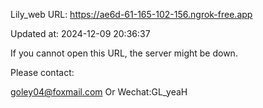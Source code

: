 Lily_web URL: https://ae6d-61-165-102-156.ngrok-free.app

Updated at: 2024-12-09 20:36:37

If you cannot open this URL, the server might be down.

Please contact: 

goley04@foxmail.com Or Wechat:GL_yeaH